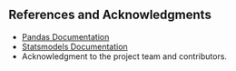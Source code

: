 ﻿## References and Acknowledgments
- [Pandas Documentation](https://pandas.pydata.org/docs/)
- [Statsmodels Documentation](https://www.statsmodels.org/stable/index.html)
- Acknowledgment to the project team and contributors.
